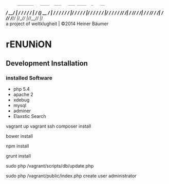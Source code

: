          _______   ____  ___   ___ ____  _   __
   _____/ ____/ | / / / / / | / (_) __ \/ | / /
  / ___/ __/ /  |/ / / / /  |/ / / / / /  |/ / 
 / /  / /___/ /|  / /_/ / /|  / / /_/ / /|  /  
/_/  /_____/_/ |_/\____/_/ |_/_/\____/_/ |_/   
a project of weltklugheit | ©2014 Heiner Bäumer

# rENUNiON

## Development Installation

### installed Software

- php 5.4
- apache 2
- xdebug
- mysql
- adminer
- Elaxstic Search


vagrant up
vagrant ssh
composer install

bower install

npm install

grunt install


sudo php /vagrant/scripts/db/update.php

sudo php /vagrant/public/index.php create user administrator <email>
